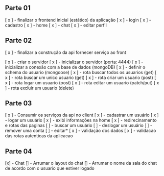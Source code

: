 ## Parte 01

[ x ] - finalizar o frontend inicial (estático) da aplicação
[ x ] - login
[ x ] - cadastro
[ x ] - home
[ x ] - chat
[ x ] - editar perfil

## Parte 02 

[ x ] - finalizar a construção da api fornecer serviço ao front

[ x ] - criar o servidor 
[ x ] - inicializar o servidor (porta: 4444)
[ x ] - inicializar a conexão com a base de dados (mongoDB)
[ x ] - definir o schema do usuario (mongoose)
[ x ] - rota buscar todos os usuarios (get)
[ x ] - rota buscar um unico usuario (get)
[ x ] - rota criar um usuario (post)
[ x ] - rota logar um usuario (post)
[ x ] - rota editar um usuario (patch/put)
[ x ] - rota excluir um usuario (delete)

## Parte 03

[ x ] - Consumir os serviços da api no client
[ x ] - cadastrar um usuário
[ x ] - logar um usuário
[ x ] - exibi informações na home
[ x ] - redirecinamento e rotas das paginas
[ ] - buscar um usuário
[ ] - deslogar um usuário
[ ] - remover uma conta
[ ] - editar*
[ x ] - validação dos dados
[ x ] - validacao das rotas autenticas da aplicacao


## Parte 04 

[x] - Chat
[] - Arrumar o layout do chat
[] - Arrumar o nome da sala do chat de acordo com o usuario que estiver logado